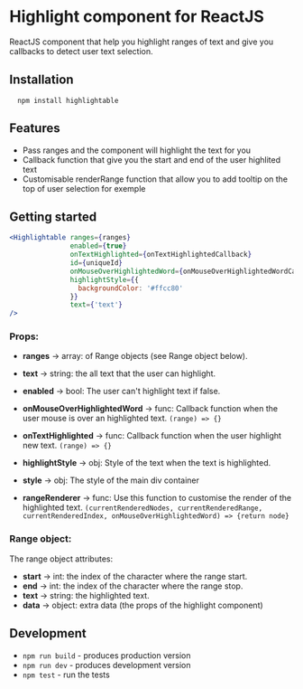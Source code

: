# Highlight component for ReactJS

ReactJS component that help you highlight ranges of text and give you callbacks to detect user text selection.

## Installation

```
  npm install highlightable
```

## Features

* Pass ranges and the component will highlight the text for you
* Callback function that give you the start and end of the user highlited text
* Customisable renderRange function that allow you to add tooltip on the top of user selection for exemple

## Getting started


```jsx
<Highlightable ranges={ranges}
               enabled={true}
               onTextHighlighted={onTextHighlightedCallback}
               id={uniqueId}
               onMouseOverHighlightedWord={onMouseOverHighlightedWordCallback}
               highlightStyle={{
                 backgroundColor: '#ffcc80'
               }}
               text={'text'}
/>
```
### Props:

* **ranges** -> array: of Range objects (see Range object below).

* **text** -> string: the all text that the user can highlight.

* **enabled** -> bool: The user can't highlight text if false.

* **onMouseOverHighlightedWord** -> func: Callback function when the user mouse is over an highlighted text.
`(range) => {}`

* **onTextHighlighted** -> func: Callback function when the user highlight new text.
`(range) => {}`

* **highlightStyle** -> obj: Style of the text when the text is highlighted.
* **style** -> obj: The style of the main div container

* **rangeRenderer** -> func: Use this function to customise the render of the highlighted text.
`(currentRenderedNodes, currentRenderedRange, currentRenderedIndex, onMouseOverHighlightedWord) => {return node}`

### Range object:

The range object attributes:
* **start** -> int: the index of the character where the range start.
* **end** -> int: the index of the character where the range stop.
* **text** -> string: the highlighted text.
* **data** -> object: extra data (the props of the highlight component)

## Development

* `npm run build` - produces production version
* `npm run dev` - produces development version
* `npm test` - run the tests

